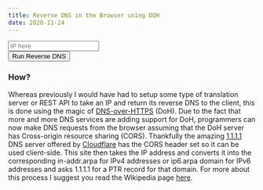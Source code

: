 ```yaml
---
title: Reverse DNS in the Browser using DOH 
date: 2020-11-24
---
```


<input id="ip" placeholder="IP here"><br>
<button id="run">Run Reverse DNS</button>

<h4 id="hostnames"></h4>

### How?

Whereas previously I would have had to setup some type of translation server or REST API to take an IP and return its reverse DNS to the client, this is done using the magic of [DNS-over-HTTPS](https://en.wikipedia.org/wiki/DNS_over_HTTPS) (DoH).
Due to the fact that more and more DNS services are adding support for DoH, programmers can now make DNS requests from the browser assuming that the DoH server has Cross-origin resource sharing (CORS).
Thankfully the amazing [1.1.1.1](https://1.1.1.1) DNS server offered by [Cloudflare](https://cloudflare.com) has the CORS header set so it can be used client-side.
This site then takes the IP address and converts it into the corresponding in-addr.arpa for IPv4 addresses or ip6.arpa domain for IPv6 addresses and asks 1.1.1.1 for a PTR record for that domain.
For more about this process I suggest you read the Wikipedia page [here](https://en.wikipedia.org/wiki/Reverse_DNS_lookup).

<script>

window.onload = function() {

    function reverseDNS(ip) {
        eHostnames.innerHTML = "Loading";
        let reversedIP = "";
        let ip6 = false;

        if (ip.indexOf(":") == -1) {
            reversedIP = ip.split(".").reverse().join(".");
        } else {
            ip6 = true;
            let inflate = [];
            ip.split(":").forEach(x => x != '' ? inflate.push('0'.repeat(4 - x.length) + x) : inflate.push(''));
            let zeroes = 0;
            inflate.forEach(x => zeroes += x.length);
            let final = "";
            inflate.forEach(x => x == '' ? final += ('0'.repeat(32 - zeroes)) : final += x);
            reversedIP = final.split('').reverse().join(".");
        }

        fetch(`https://mozzila.cloudflare-dns.com/dns-query?name=${reversedIP}.${ip6?"ip6":"in-addr"}.arpa&type=PTR`, {
                method: 'GET',
                headers: new Headers({
                    'accept': 'application/dns-json'
                })
            }).then((res) => {
                return res.json()
            }).then(({
                Answer
            }) => {
                if (Answer == undefined) {
                    eHostnames.innerHTML = `${ip} does not have a PTR record`;
                    return;
                }
                let hostnames = Answer.map((item) => {
                    return item.data;
                });

                eHostnames.innerHTML = hostnames.join(", ");
            })
            .catch((err) => {
                console.log(err);
                eHostnames.innerHTML = "An error has occured, this could mean your network blocks https://mozzila.cloudflare-dns.com";
            })
    }

    let eHostnames = document.getElementById("hostnames");
    let eRun = document.getElementById("run");
    let eIP = document.getElementById("ip");

    eRun.addEventListener("click", () => {
        reverseDNS(eIP.value);
    })
}

</script>
